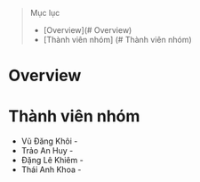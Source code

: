 > Mục lục
> - [Overview](# Overview)
> - [Thành viên nhóm] (# Thành viên nhóm)
# Overview

# Thành viên nhóm
* Vũ Đăng Khôi - 
* Trảo An Huy - 
* Đặng Lê Khiêm -
* Thái Anh Khoa - 